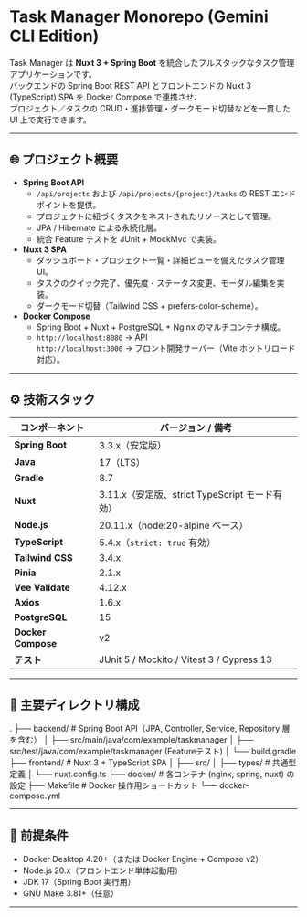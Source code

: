 # Task Manager Monorepo (Gemini CLI Edition)

Task Manager は **Nuxt 3 + Spring Boot** を統合したフルスタックなタスク管理アプリケーションです。  
バックエンドの Spring Boot REST API とフロントエンドの Nuxt 3 (TypeScript) SPA を Docker Compose で連携させ、  
プロジェクト／タスクの CRUD・進捗管理・ダークモード切替などを一貫した UI 上で実行できます。

---

## 🌐 プロジェクト概要

- **Spring Boot API**
  - `/api/projects` および `/api/projects/{project}/tasks` の REST エンドポイントを提供。
  - プロジェクトに紐づくタスクをネストされたリソースとして管理。
  - JPA / Hibernate による永続化層。
  - 統合 Feature テストを JUnit + MockMvc で実装。
- **Nuxt 3 SPA**
  - ダッシュボード・プロジェクト一覧・詳細ビューを備えたタスク管理 UI。
  - タスクのクイック完了、優先度・ステータス変更、モーダル編集を実装。
  - ダークモード切替（Tailwind CSS + prefers-color-scheme）。
- **Docker Compose**
  - Spring Boot + Nuxt + PostgreSQL + Nginx のマルチコンテナ構成。
  - `http://localhost:8080` → API  
    `http://localhost:3000` → フロント開発サーバー（Vite ホットリロード対応）。

---

## ⚙️ 技術スタック

| コンポーネント | バージョン / 備考 |
|----------------|------------------|
| **Spring Boot** | 3.3.x（安定版） |
| **Java** | 17（LTS） |
| **Gradle** | 8.7 |
| **Nuxt** | 3.11.x（安定版、strict TypeScript モード有効） |
| **Node.js** | 20.11.x（node:20-alpine ベース） |
| **TypeScript** | 5.4.x（`strict: true` 有効） |
| **Tailwind CSS** | 3.4.x |
| **Pinia** | 2.1.x |
| **Vee Validate** | 4.12.x |
| **Axios** | 1.6.x |
| **PostgreSQL** | 15 |
| **Docker Compose** | v2 |
| **テスト** | JUnit 5 / Mockito / Vitest 3 / Cypress 13 |

---

## 📂 主要ディレクトリ構成

.
├── backend/ # Spring Boot API（JPA, Controller, Service, Repository 層を含む）
│ ├── src/main/java/com/example/taskmanager
│ ├── src/test/java/com/example/taskmanager (Featureテスト)
│ └── build.gradle
├── frontend/ # Nuxt 3 + TypeScript SPA
│ ├── src/
│ ├── types/ # 共通型定義
│ └── nuxt.config.ts
├── docker/ # 各コンテナ (nginx, spring, nuxt) の設定
├── Makefile # Docker 操作用ショートカット
└── docker-compose.yml

---

## 🧱 前提条件

- Docker Desktop 4.20+（または Docker Engine + Compose v2）
- Node.js 20.x（フロントエンド単体起動用）
- JDK 17（Spring Boot 実行用）
- GNU Make 3.81+（任意）

---


